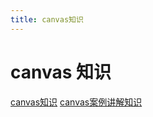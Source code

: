 ```yaml
---
title: canvas知识
---
```


# canvas 知识
[canvas知识](https://tsejx.github.io/visualization-guidebook/canvas/basic/scale)
[canvas案例讲解知识](https://juejin.cn/post/7119495608938790942)